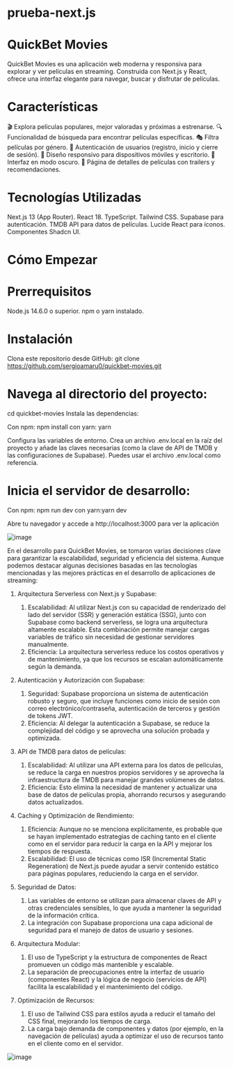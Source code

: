 # prueba-next.js

# QuickBet Movies

QuickBet Movies es una aplicación web moderna y responsiva para explorar y ver películas en streaming. Construida con Next.js y React, ofrece una interfaz elegante para navegar, buscar y disfrutar de películas.

# Características

🎬 Explora películas populares, mejor valoradas y próximas a estrenarse.
🔍 Funcionalidad de búsqueda para encontrar películas específicas.
🎭 Filtra películas por género.
👤 Autenticación de usuarios (registro, inicio y cierre de sesión).
📱 Diseño responsivo para dispositivos móviles y escritorio.
🌙 Interfaz en modo oscuro.
🎥 Página de detalles de películas con trailers y recomendaciones.

# Tecnologías Utilizadas

Next.js 13 (App Router).
React 18.
TypeScript.
Tailwind CSS.
Supabase para autenticación.
TMDB API para datos de películas.
Lucide React para íconos.
Componentes Shadcn UI.

# Cómo Empezar

# Prerrequisitos

Node.js 14.6.0 o superior.
npm o yarn instalado.

# Instalación
Clona este repositorio desde GitHub:
git clone https://github.com/sergioamaru0/quickbet-movies.git

# Navega al directorio del proyecto:
cd quickbet-movies
Instala las dependencias:

Con npm: npm install
con yarn: yarn

Configura las variables de entorno. Crea un archivo .env.local en la raíz del proyecto y añade las claves necesarias (como la clave de API de TMDB y las configuraciones de Supabase). Puedes usar el archivo .env.local como referencia.

# Inicia el servidor de desarrollo:

Con npm: npm run dev
con yarn:yarn dev

Abre tu navegador y accede a http://localhost:3000 para ver la aplicación

![image](https://github.com/user-attachments/assets/0cedf262-6867-46ba-a275-f5d040b193c6)

En el desarrollo para QuickBet Movies, se tomaron varias decisiones clave para garantizar la escalabilidad, seguridad y eficiencia del sistema. Aunque podemos destacar algunas decisiones basadas en las tecnologías mencionadas y las mejores prácticas en el desarrollo de aplicaciones de streaming:

1. Arquitectura Serverless con Next.js y Supabase:

    1. Escalabilidad: Al utilizar Next.js con su capacidad de renderizado del lado del servidor (SSR) y generación estática (SSG), junto con Supabase           como backend serverless, se logra una arquitectura altamente escalable. Esta combinación permite manejar cargas variables de tráfico sin                 necesidad de gestionar servidores manualmente.
    2. Eficiencia: La arquitectura serverless reduce los costos operativos y de mantenimiento, ya que los recursos se escalan automáticamente según la          demanda.



2. Autenticación y Autorización con Supabase:

    1. Seguridad: Supabase proporciona un sistema de autenticación robusto y seguro, que incluye funciones como inicio de sesión con correo                     electrónico/contraseña, autenticación de terceros y gestión de tokens JWT.
    2. Eficiencia: Al delegar la autenticación a Supabase, se reduce la complejidad del código y se aprovecha una solución probada y optimizada.



3. API de TMDB para datos de películas:

    1. Escalabilidad: Al utilizar una API externa para los datos de películas, se reduce la carga en nuestros propios servidores y se aprovecha la             infraestructura de TMDB para manejar grandes volúmenes de datos.
    2. Eficiencia: Esto elimina la necesidad de mantener y actualizar una base de datos de películas propia, ahorrando recursos y asegurando datos              actualizados.



4. Caching y Optimización de Rendimiento:

    1. Eficiencia: Aunque no se menciona explícitamente, es probable que se hayan implementado estrategias de caching tanto en el cliente como en el            servidor para reducir la carga en la API y mejorar los tiempos de respuesta.
    2. Escalabilidad: El uso de técnicas como ISR (Incremental Static Regeneration) de Next.js puede ayudar a servir contenido estático para páginas            populares, reduciendo la carga en el servidor.



5. Seguridad de Datos:

    1. Las variables de entorno se utilizan para almacenar claves de API y otras credenciales sensibles, lo que ayuda a mantener la seguridad de la             información crítica.
    2. La integración con Supabase proporciona una capa adicional de seguridad para el manejo de datos de usuario y sesiones.



6. Arquitectura Modular:

    1. El uso de TypeScript y la estructura de componentes de React promueven un código más mantenible y escalable.
    2. La separación de preocupaciones entre la interfaz de usuario (componentes React) y la lógica de negocio (servicios de API) facilita la                   escalabilidad y el mantenimiento del código.



7. Optimización de Recursos:

    1. El uso de Tailwind CSS para estilos ayuda a reducir el tamaño del CSS final, mejorando los tiempos de carga.
    2. La carga bajo demanda de componentes y datos (por ejemplo, en la navegación de películas) ayuda a optimizar el uso de recursos tanto en el               cliente como en el servidor.

![image](https://github.com/user-attachments/assets/73848250-111e-4f57-89cf-35336b138d76)

